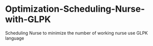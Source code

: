 # Optimization-Scheduling-Nurse-with-GLPK
Scheduling Nurse to minimize the number of working nurse use GLPK language 

